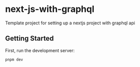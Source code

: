 # next-js-with-graphql

Template project for setting up a nextjs project with graphql api

## Getting Started

First, run the development server:

```bash
pnpm dev
```

